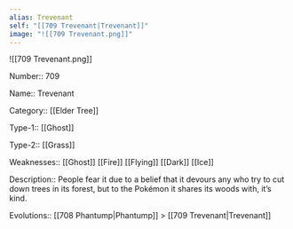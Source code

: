 ```yaml
---
alias: Trevenant
self: "[[709 Trevenant|Trevenant]]"
image: "![[709 Trevenant.png]]"
---
```


![[709 Trevenant.png]]

Number:: 709

Name:: Trevenant

Category:: [[Elder Tree]]

Type-1:: [[Ghost]]

Type-2:: [[Grass]]

Weaknesses:: [[Ghost]] [[Fire]] [[Flying]] [[Dark]] [[Ice]]

Description:: People fear it due to a belief that it devours any who try to cut down trees in its forest, but to the Pokémon it shares its woods with, it’s kind.

Evolutions:: [[708 Phantump|Phantump]] > [[709 Trevenant|Trevenant]]

